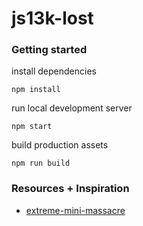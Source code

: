# js13k-lost

### Getting started
install dependencies
```
npm install
```

run local development server
```
npm start
```

build production assets
```
npm run build
```

### Resources + Inspiration
- [extreme-mini-massacre](https://github.com/js13kGames/Extreme-Mini-Massacre)
